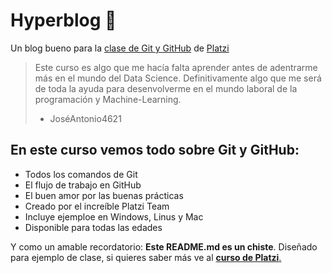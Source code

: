 # Hyperblog 💚
Un blog bueno para la [clase de Git y GitHub](http://Platzi.com/cursos/git-github "clase de Git y GitHub") de [Platzi](http://Platzi.com "Platzi")
>Este curso es algo que me hacía falta aprender antes de adentrarme más en el mundo del Data Science. Definitivamente algo que me será de toda la ayuda para desenvolverme en el mundo laboral de la programación y Machine-Learning.
> - JoséAntonio4621

## En este curso vemos todo sobre Git y GitHub:
* Todos los comandos de Git
* El flujo de trabajo en GitHub
* El buen amor por las buenas prácticas
* Creado por el increíble Platzi Team
* Incluye ejemploe en Windows, Linus y Mac
* Disponible para todas las edades

Y como un amable recordatorio: **Este README.md es un chiste**. Diseñado para ejemplo de clase, si quieres saber más ve al [**curso de Platzi**.](http://Platzi.com/cursos/git-github "curso de Platzi.")